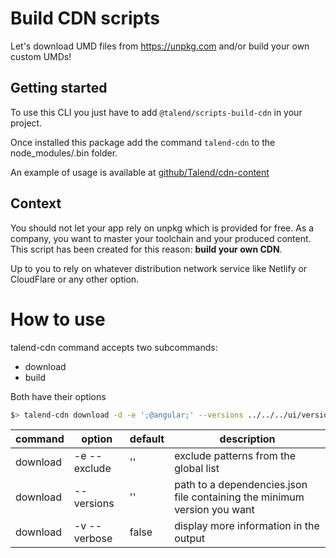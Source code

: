 # Build CDN scripts

Let's download UMD files from https://unpkg.com and/or build your own custom UMDs!


## Getting started

To use this CLI you just have to add `@talend/scripts-build-cdn` in your project.

Once installed this package add the command `talend-cdn` to the node_modules/.bin folder.

An example of usage is available at [github/Talend/cdn-content](https://github.com/Talend/cdn-content)


## Context

You should not let your app rely on unpkg which is provided for free. As a company, you want to master your toolchain and your produced content. This script has been created for this reason: **build your own CDN**.

Up to you to rely on whatever distribution network service like Netlify or CloudFlare or any other option.

# How to use

talend-cdn command accepts two subcommands:

* download
* build

Both have their options

```bash
$> talend-cdn download -d -e ';@angular;' --versions ../../../ui/versions/dependencies.json
```

| command | option  | default | description |
| -- | -- | -- | -- |
| download | -e --exclude | '' | exclude patterns from the global list |
| download | --versions | '' | path to a dependencies.json file containing the minimum version you want |
| download | -v --verbose | false | display more information in the output |
